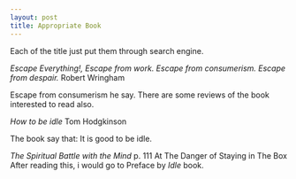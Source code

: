 ```yaml
---
layout: post
title: Appropriate Book
---
```


Each of the title just put them through search engine.

_Escape Everything!, Escape from work. Escape from consumerism. Escape from despair._ Robert Wringham

Escape from consumerism he say. There are some reviews of the book interested to read also.

_How to be idle_ Tom Hodgkinson

The book say that: It is good to be idle.

_The Spiritual Battle with the Mind_ p. 111
At The Danger of Staying in The Box
After reading this, i would go to Preface by _Idle_ book.
